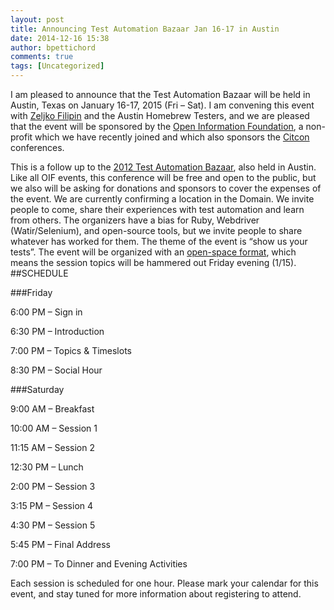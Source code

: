 ```yaml
---
layout: post
title: Announcing Test Automation Bazaar Jan 16-17 in Austin
date: 2014-12-16 15:38
author: bpettichord
comments: true
tags: [Uncategorized]
---
```


I am pleased to announce that the Test Automation Bazaar will be held in Austin, Texas on  January 16-17, 2015 (Fri – Sat). I am convening this event with [Zeljko Filipin](https://twitter.com/zeljkofilipin) and the Austin Homebrew Testers, and we are pleased that the event will be sponsored by the [Open Information Foundation](http://www.openinformationfoundation.org/), a non-profit which we have recently joined and which also sponsors the [Citcon](http://citconf.com/) conferences.
<!--more-->
This is a follow up to the [2012 Test Automation Bazaar](http://watir.com/test-automation-bazaar/), also held in Austin.
Like all OIF events, this conference will be free and open to the public, but we also will be asking for donations and sponsors to cover the expenses of the event. We are currently confirming a location in the Domain.
We invite people to come, share their experiences with test automation and learn from others. The organizers have a bias for Ruby, Webdriver (Watir/Selenium), and open-source tools, but we invite people to share whatever has worked for them. The theme of the event is “show us your tests”.
The event will be organized with an [open-space format](http://citconf.com/openspace.php), which means the session topics will be hammered out Friday evening (1/15).
##SCHEDULE

###Friday

6:00 PM – Sign in

6:30 PM – Introduction

7:00 PM – Topics & Timeslots

8:30 PM – Social Hour

###Saturday

9:00 AM – Breakfast

10:00 AM – Session 1

11:15 AM – Session 2

12:30 PM – Lunch

2:00 PM – Session 3

3:15 PM – Session 4

4:30 PM – Session 5

5:45 PM – Final Address

7:00 PM – To Dinner and Evening Activities

Each session is scheduled for one hour.
Please mark your calendar for this event, and stay tuned for more information about registering to attend.
